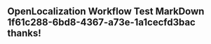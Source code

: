 <properties
ms.topic="hero-topic1"
ms.test1="hero-topic"
ms.test2="test"/>

## OpenLocalization Workflow Test MarkDown 1f61c288-6bd8-4367-a73e-1a1cecfd3bac thanks!
